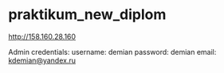 # praktikum_new_diplom

http://158.160.28.160

Admin credentials:
username: demian
password: demian
email: kdemian@yandex.ru
